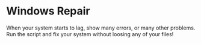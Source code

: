 # Windows Repair
When your system starts to lag, show many errors, or many other problems. Run the script and fix your system without loosing any of your files!
